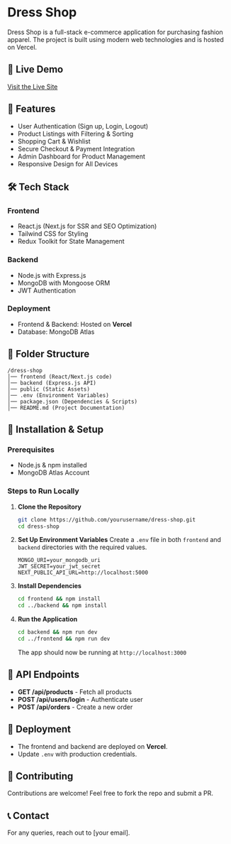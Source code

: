 # Dress Shop

Dress Shop is a full-stack e-commerce application for purchasing fashion apparel. The project is built using modern web technologies and is hosted on Vercel.

## 🚀 Live Demo
[Visit the Live Site](https://dress-shop.vercel.app/)

## 📌 Features
- User Authentication (Sign up, Login, Logout)
- Product Listings with Filtering & Sorting
- Shopping Cart & Wishlist
- Secure Checkout & Payment Integration
- Admin Dashboard for Product Management
- Responsive Design for All Devices

## 🛠️ Tech Stack
### Frontend
- React.js (Next.js for SSR and SEO Optimization)
- Tailwind CSS for Styling
- Redux Toolkit for State Management

### Backend
- Node.js with Express.js
- MongoDB with Mongoose ORM
- JWT Authentication

### Deployment
- Frontend & Backend: Hosted on **Vercel**
- Database: MongoDB Atlas

## 📂 Folder Structure
```
/dress-shop
│── frontend (React/Next.js code)
│── backend (Express.js API)
│── public (Static Assets)
│── .env (Environment Variables)
│── package.json (Dependencies & Scripts)
│── README.md (Project Documentation)
```

## 📖 Installation & Setup

### Prerequisites
- Node.js & npm installed
- MongoDB Atlas Account

### Steps to Run Locally
1. **Clone the Repository**
   ```sh
   git clone https://github.com/yourusername/dress-shop.git
   cd dress-shop
   ```
2. **Set Up Environment Variables**
   Create a `.env` file in both `frontend` and `backend` directories with the required values.
   ```
   MONGO_URI=your_mongodb_uri
   JWT_SECRET=your_jwt_secret
   NEXT_PUBLIC_API_URL=http://localhost:5000
   ```
3. **Install Dependencies**
   ```sh
   cd frontend && npm install
   cd ../backend && npm install
   ```
4. **Run the Application**
   ```sh
   cd backend && npm run dev
   cd ../frontend && npm run dev
   ```
   The app should now be running at `http://localhost:3000`

## 📜 API Endpoints
- **GET /api/products** - Fetch all products
- **POST /api/users/login** - Authenticate user
- **POST /api/orders** - Create a new order

## 🚀 Deployment
- The frontend and backend are deployed on **Vercel**.
- Update `.env` with production credentials.

## 📌 Contributing
Contributions are welcome! Feel free to fork the repo and submit a PR.

## 📞 Contact
For any queries, reach out to [your email].


